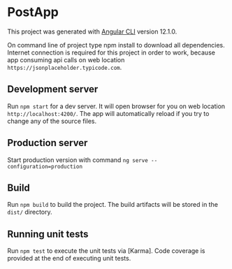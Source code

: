 # PostApp

This project was generated with [Angular CLI](https://github.com/angular/angular-cli) version 12.1.0.

On command line of project type npm install to download all dependencies.
Internet connection is required for this project in order to work, because app consuming api calls on web location `https://jsonplaceholder.typicode.com`.

## Development server

Run `npm start` for a dev server. It will open browser for you on web location `http://localhost:4200/`. The app will automatically reload if you try to change any of the source files.

## Production server

Start production version with command `ng serve --configuration=production`

## Build

Run `npm build` to build the project. The build artifacts will be stored in the `dist/` directory.

## Running unit tests

Run `npm test` to execute the unit tests via [Karma]. Code coverage is provided at the end of executing unit tests.
